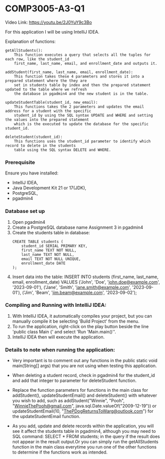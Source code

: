 # COMP3005-A3-Q1

Video Link: https://youtu.be/2J0YuY9c3Bo

For this application I will be using IntelliJ IDEA.

Explanation of functions:

    getAllStudents():
        This function executes a query that selects all the tuples for each row, like the student_id
        first_name, last_name, email, and enrollment_date and outputs it.

    addStudent(first_name, last_name, email, enrollment_date):
        This function takes these 4 parameters and stores it into a prepared statement where the they are
        set in students table by index and then the prepared statement updated to the table where we refresh
        the database in pgadmin4 and the new student is in the table.

    updateStudentTable(student_id, new_email):
        This functions takes the 2 parameters and updates the email address for a student with the specific
        student_id by using the SQL syntax UPDATE and WHERE and setting the values into the prepared statement
        which is the executed to update the database for the specific student_id.

    deleteStudent(student_id):
        This functions uses the student_id parameter to identify which record to delete in the students
        table using the SQL syntax DELETE and WHERE.


### Prerequisite
Ensure you have installed:
* IntelliJ IDEA, 
* Java Development Kit 21 or 17(JDK),
* PostgreSQL, 
* pgadmin4

### Database set up
1. Open pgadmin4
2. Create a PostgreSQL database name Assignment 3 in pgadmin4
3. Create the students table in database:
    ```
    CREATE TABLE students (
        student_id SERIAL PRIMARY KEY,
        first_name TEXT NOT NULL,
        last_name TEXT NOT NULL,
        email TEXT NOT NULL UNIQUE,
        enrollment_date DATE
    );
    ```
4. Insert data into the table:
    INSERT INTO students (first_name, last_name, email, enrollment_date) VALUES
    ('John', 'Doe', 'john.doe@example.com', '2023-09-01'),
    ('Jane', 'Smith', 'jane.smith@example.com', '2023-09-01'),
    ('Jim', 'Beam', 'jim.beam@example.com', '2023-09-02');
    
### Compiling and Running with IntelliJ IDEA:
1. With IntelliJ IDEA, it automatically compiles your project, but you can manually compile it be selecting 'Build Project'
from the menu.
2. To run the application, right-click on the play button beside the line 'public class Main {' and select 'Run 'Main.main()''.
3. IntelliJ IDEA then will execute the application.
    
    


### Details to note when running the application:
* Very important is to comment out any functions in the public static void main(String[] args) that you are not using when testing 
this application. 
* When deleting a student record, check in pgadmin4 for the student_id and add that integer to parameter for deleteStudent function.

* Replace the function parameters for functions in the main class for addStudent(), updateStudentEmail() and deleteStudent()
with whatever you wish to add, such as addStudent("Winnie", "Pooh", "WinnieThePooh@gmail.com", java.sql.Date.valueOf("2009-12-19"))
or updateStudentEmail(10, "ThePDogReturnsToWarg@outlook.com") for the updateStudentEmail function.

* As you add, update and delete records within the application, you will see it affect the students table in pgadmin4, although you may need to
SQL command: SELECT * FROM students; in the query if the result does not appear in the result output.Or you can simply run the
getAllStudents function in the main class everytime you run one of the other functions to determine if the functions work as intended.
